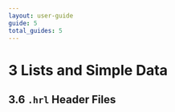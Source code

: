 ```yaml
---
layout: user-guide
guide: 5
total_guides: 5
---
```

# 3 Lists and Simple Data

## 3.6 ``.hrl`` Header Files
